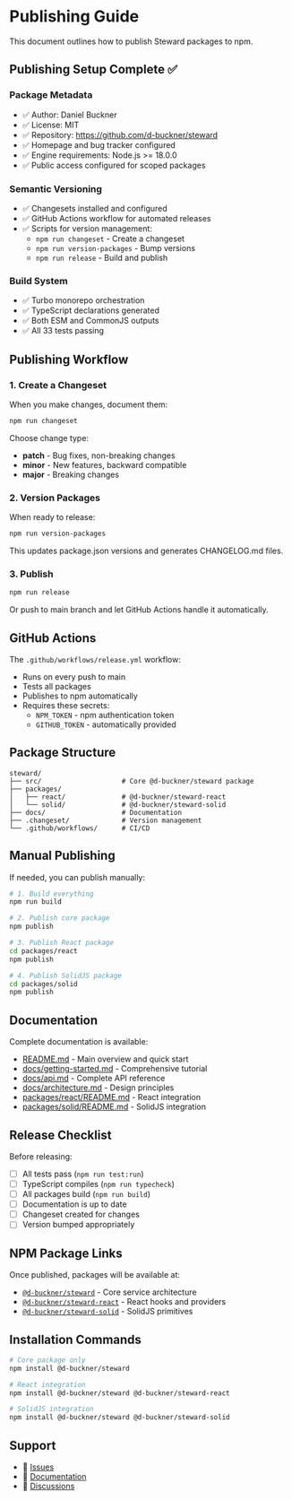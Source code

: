 # Publishing Guide

This document outlines how to publish Steward packages to npm.

## Publishing Setup Complete ✅

### Package Metadata
- ✅ Author: Daniel Buckner
- ✅ License: MIT
- ✅ Repository: https://github.com/d-buckner/steward
- ✅ Homepage and bug tracker configured
- ✅ Engine requirements: Node.js >= 18.0.0
- ✅ Public access configured for scoped packages

### Semantic Versioning
- ✅ Changesets installed and configured
- ✅ GitHub Actions workflow for automated releases
- ✅ Scripts for version management:
  - `npm run changeset` - Create a changeset
  - `npm run version-packages` - Bump versions
  - `npm run release` - Build and publish

### Build System
- ✅ Turbo monorepo orchestration
- ✅ TypeScript declarations generated
- ✅ Both ESM and CommonJS outputs
- ✅ All 33 tests passing

## Publishing Workflow

### 1. Create a Changeset

When you make changes, document them:

```bash
npm run changeset
```

Choose change type:
- **patch** - Bug fixes, non-breaking changes
- **minor** - New features, backward compatible
- **major** - Breaking changes

### 2. Version Packages

When ready to release:

```bash
npm run version-packages
```

This updates package.json versions and generates CHANGELOG.md files.

### 3. Publish

```bash
npm run release
```

Or push to main branch and let GitHub Actions handle it automatically.

## GitHub Actions

The `.github/workflows/release.yml` workflow:
- Runs on every push to main
- Tests all packages
- Publishes to npm automatically
- Requires these secrets:
  - `NPM_TOKEN` - npm authentication token
  - `GITHUB_TOKEN` - automatically provided

## Package Structure

```
steward/
├── src/                    # Core @d-buckner/steward package
├── packages/
│   ├── react/              # @d-buckner/steward-react
│   └── solid/              # @d-buckner/steward-solid
├── docs/                   # Documentation
├── .changeset/             # Version management
└── .github/workflows/      # CI/CD
```

## Manual Publishing

If needed, you can publish manually:

```bash
# 1. Build everything
npm run build

# 2. Publish core package
npm publish

# 3. Publish React package
cd packages/react
npm publish

# 4. Publish SolidJS package
cd packages/solid
npm publish
```

## Documentation

Complete documentation is available:

- [README.md](./README.md) - Main overview and quick start
- [docs/getting-started.md](./docs/getting-started.md) - Comprehensive tutorial
- [docs/api.md](./docs/api.md) - Complete API reference  
- [docs/architecture.md](./docs/architecture.md) - Design principles
- [packages/react/README.md](./packages/react/README.md) - React integration
- [packages/solid/README.md](./packages/solid/README.md) - SolidJS integration

## Release Checklist

Before releasing:

- [ ] All tests pass (`npm run test:run`)
- [ ] TypeScript compiles (`npm run typecheck`)
- [ ] All packages build (`npm run build`)
- [ ] Documentation is up to date
- [ ] Changeset created for changes
- [ ] Version bumped appropriately

## NPM Package Links

Once published, packages will be available at:

- [`@d-buckner/steward`](https://www.npmjs.com/package/@d-buckner/steward) - Core service architecture
- [`@d-buckner/steward-react`](https://www.npmjs.com/package/@d-buckner/steward-react) - React hooks and providers
- [`@d-buckner/steward-solid`](https://www.npmjs.com/package/@d-buckner/steward-solid) - SolidJS primitives

## Installation Commands

```bash
# Core package only
npm install @d-buckner/steward

# React integration
npm install @d-buckner/steward @d-buckner/steward-react

# SolidJS integration  
npm install @d-buckner/steward @d-buckner/steward-solid
```

## Support

- 🐛 [Issues](https://github.com/d-buckner/steward/issues)
- 📖 [Documentation](https://github.com/d-buckner/steward#readme)
- 💬 [Discussions](https://github.com/d-buckner/steward/discussions)